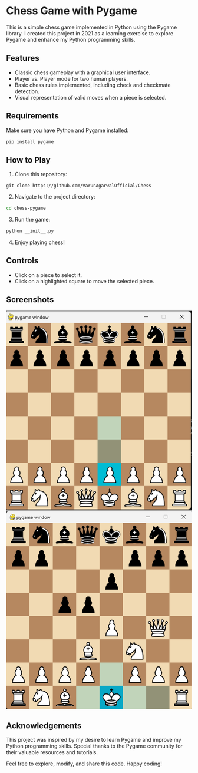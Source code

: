 # Chess Game with Pygame

This is a simple chess game implemented in Python using the Pygame library. I created this project in 2021 as a learning exercise to explore Pygame and enhance my Python programming skills.

## Features

- Classic chess gameplay with a graphical user interface.
- Player vs. Player mode for two human players.
- Basic chess rules implemented, including check and checkmate detection.
- Visual representation of valid moves when a piece is selected.

## Requirements

Make sure you have Python and Pygame installed:

```bash
pip install pygame
```

## How to Play

1. Clone this repository:

```
git clone https://github.com/VarunAgarwalOfficial/Chess
```


2. Navigate to the project directory:

```bash
cd chess-pygame
```


3. Run the game:

```bash
python __init__.py
```


4. Enjoy playing chess!

## Controls

- Click on a piece to select it.
- Click on a highlighted square to move the selected piece.

## Screenshots

![Chess Game Screenshot](screenshots/1.png)
![Support for complecarted moves like castling and en-peasant](screenshots/2.png)


## Acknowledgements

This project was inspired by my desire to learn Pygame and improve my Python programming skills. Special thanks to the Pygame community for their valuable resources and tutorials.

Feel free to explore, modify, and share this code. Happy coding!
